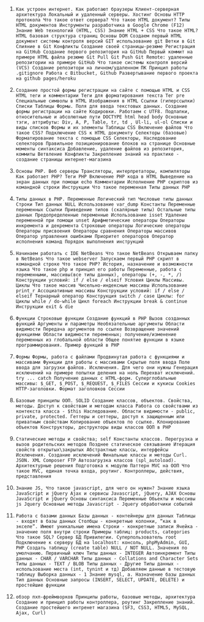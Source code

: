 1.     Как устроен интернет. Как работают браузеры Клиент-серверная архитектура Локальный и удаленный серверы. Хостинг Основы HTTP протокола Что такое ответ сервера? Что такое HTML документ? Типы HTML документов Инструменты разработчика в Google Chrome (F12) Знание Web технологий (HTML, CSS) Знание HTML + CSS Что такое HTML? HTML базовая структура страниц Основы DOM Создаем первый HTML документ системы контроля версий GIT использование git Ветки в Git Слияние в Git Конфликты Создание своей страницы-резюме Регистрация на GitHub Создание первого репозитория на GitHub Первый коммит на примере HTML файла резюме Git Pull Git Push Git Remote: удаленные репозитории на примере GitHub Что такое системы контроля версий (VCS) Создание репозитори на личном/удаленном ПК Принцип работы .gitignore Работа с Bitbucket, Github Развертывание первого проекта на github pages/heroku
1.     Создание простой формы регистрации на сайте с помощью HTML и CSS HTML теги и комментарии Теги для форматирования текста Тег pre Специальные символы в HTML Изображения в HTML Ссылки (гиперссылки) Списки Таблицы Формы. Поля для ввода текстовых данных. Создание формы регистрации на сайте Кодировки. Работаем с UTF8. Подпапки, относительные и абсолютные пути DOCTYPE html head body Основные тэги, аттрибуты: Div, A, P, Table, tr, td , Ul-li, ul-ol Списки и виды списков Формы и их элементы Таблицы CSS Включение файлов Что такое CSS? Подключение CSS к HTML документу Селекторы (базовые) Форматирование текста с помощью CSS Селекторы, Наследование селекторов Правильное позиционирование блоков на странице Основные моменты синтаксиса Добавление, удаление файлов из репозитория, коммиты Ветвление Конфликты Закрепление знаний на практике - создание страницы интернет-магазина
1.     Основы PHP. Веб серверы Трансляторы, интерпретаторы, компиляторы Как работает PHP? Теги PHP Включение PHP кода в HTML Выведение на экран данных при помощи echo Комментарии Исполнение PHP скриптов из командной строки Инструкции Что такое переменная Типы данных PHP
1.     Типы данных в PHP. Переменные Логический тип Числовые типы данных Строки Тип данных NULL Использование var_dump Константы Переменные переменных Ссылки Приведение типов (скалярные типы) Остальные типы данных Предопределенные переменные Использование isset Удаление переменной при помощи unset Арифметические операторы Операторы инкремента и декремента Строковые операторы Логические операторы Операторы присвоения Операторы сравнения Операторы массивов Оператор управления ошибками Приоритет операторов Оператор исполнения команд Порядок выполнения инструкций
1.     Начинаем работать с IDE NetBeans Что такое NetBeans Открываем папку в NetBeans Что такое webserver Запускаем первый PHP скрипт в командной строке Что такое PHP? История, назначение и возможности языка Что такое php и принцип его работы Переменные, работа с переменными, массивы(все типы данных), операторы (+, -, *, /) Конструкции условий: if / else / elseif Условия Циклы Массивы. Циклы Что такое массив Чисельно-индексные массивы Использование print_r Ассоциативные массивы Конструкции условий: if / else / elseif Тернарный оператор Конструкция switch / case Циклы: for Циклы while / do-while Цикл foreach Инструкции break & continue Инструкции exit & die
1.     Функции Строковые функции Создание функций в PHP Вызов созданных функций Аргументы и параметры Необязательные аргументы Области видимости Передача аргументов по ссылке Возвращение значений функциями Области видимости переменных; получение/изменение переменных из глобальной области Общее понятие функции в языке программирования. Пример функций в PHP
1.     Формы Формы, работа с файлами Продвинутая работа с функциями и массивами Функции для работы с массивами Скрытые поля ввода Поле ввода для загрузки файлов. Исключения. Для чего они нужны Генерация исключений на примере попытки деления на ноль Перехват исключений. try ... catch Получение данных с HTML-форм. Суперглобальные массивы: $_GET, $_POST, $_REQUEST, $_FILES Сессии и кукисы Cookies HTTP-заголовки. Формат заголовков Сессии
1.     Базовые принципы ООП. SOLID Создание классов, объектов. Свойства, методы. Доступ к свойствам и методам класса Работа со свойствами из контекста класса - $this Наследование. Области видимости - public, private, protected. Геттеры и сеттеры, доступ к защищенным или приватным свойствам Копирование объектов по ссылке. Клонирование объектов Конструкторы, деструкторы виды классов ООП в PHP
1.     Статические методы и свойства; self Константы классов. Перегрузка и вызов родительских методов Позднее статическое связывание Итерация свойств открытых\закрытых Абстрактные классы, интерфейсы Исключения. Создание исключений Финальные классы и методы Curl. JSON. XML Composer FTP Автозагрузка классов (spl_autoload). Архитектурные решения Подготовка к модулю Паттерн MVC на ООП Что такое MVC, единая точка входа, роутинг. Контроллеры, действия, представления
1.     Знание JS, Что такое javascript, для чего он нужен? Знание языка JavaScript и jQuery Ajax и сервисы Javascript, jQuery, AJAX Основы JavaScript и jQuery Основы синтаксиса Переменные Обьекты и массивы js Jquery Основные методы Javascript - Jquery обработчики событий
1.     Работа с базами данных Базы данных - контейнеры для данных Таблицы - входят в базы данных Столбцы - конкретные колонки, “как в экселе”. Имеют уникальные имена Строки - конкретные записи Ячейка - значение поля внутри строки Примеры таблиц: products, categories Что такое SQL? Сервер БД Привилегии. Суперпользователь root Подключение к серверу БД на localhost: консоль, phpMyAdmin, GUI, PHP Создать таблицу (create table) NULL / NOT NULL. Значения по умолчанию. Первичный ключ Типы данных - INTEGER Автоинкремент Типы данных - CHAR / VARCHAR Типы данных - Collations and Character Sets Типы данных - TEXT / BLOB Типы данных - Другие Типы данных - использование места (int, tynint и тд) Добавляем данные в тестовую таблицу Выборка данных - 1 Знание mysql, a. Назначение базы данных Тип данных Основные запросы (INSERT, SELECT, UPDATE, DELETE) и простейшие функции
1.     обзор пхп-фреймворков Принципы работы, базовые методы, архитектура Создание и принцип работы контроллера, роутинг Закрепление знаний. Создание простейшего интренет магазина (SF3, CSS3, HTML5, MySQL, Ajax, Curl)
